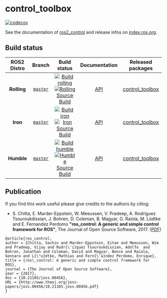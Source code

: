 control_toolbox
===========
[![codecov](https://codecov.io/gh/ros-controls/control_toolbox/graph/badge.svg?token=0o4dFzADHj)](https://codecov.io/gh/ros-controls/control_toolbox)

See the documentation of [ros2_control](http://control.ros.org) and release infos on [index.ros.org](http://index.ros.org/p/control_toolbox).

## Build status
ROS2 Distro | Branch | Build status | Documentation | Released packages
:---------: | :----: | :----------: | :-----------: | :---------------:
**Rolling** | [`master`](https://github.com/ros-controls/control_toolbox/tree/master) | [![Build rolling](https://github.com/ros-controls/control_toolbox/actions/workflows/build-rolling.yml/badge.svg)](https://github.com/ros-controls/control_toolbox/actions/workflows/build-rolling.yml) <br /> [![Rolling Source Build](https://github.com/ros-controls/control_toolbox/actions/workflows/build-source_rollling.yml/badge.svg)](https://github.com/ros-controls/control_toolbox/actions/workflows/build-source_rollling.yml) | [API](http://docs.ros.org/en/rolling/p/control_toolbox/)  | [control_toolbox](https://index.ros.org/p/control_toolbox/#rolling)
**Iron** | [`master`](https://github.com/ros-controls/control_toolbox/tree/master) | [![Build iron](https://github.com/ros-controls/control_toolbox/actions/workflows/build-iron.yml/badge.svg)](https://github.com/ros-controls/control_toolbox/actions/workflows/build-iron.yml) <br /> [![Iron Source Build](https://github.com/ros-controls/control_toolbox/actions/workflows/build-source_iron.yml/badge.svg)](https://github.com/ros-controls/control_toolbox/actions/workflows/build-source_iron.yml) | [API](http://docs.ros.org/en/iron/p/control_toolbox/) | [control_toolbox](https://index.ros.org/p/control_toolbox/#iron)
**Humble** | [`master`](https://github.com/ros-controls/control_toolbox/tree/master) | [![Build humble](https://github.com/ros-controls/control_toolbox/actions/workflows/build-humble.yml/badge.svg)](https://github.com/ros-controls/control_toolbox/actions/workflows/build-humble.yml) <br /> [![Humble Source Build](https://github.com/ros-controls/control_toolbox/actions/workflows/build-source_humble.yml/badge.svg)](https://github.com/ros-controls/control_toolbox/actions/workflows/build-source_humble.yml) | [API](http://docs.ros.org/en/humble/p/control_toolbox/) | [control_toolbox](https://index.ros.org/p/control_toolbox/#humble)

## Publication

If you find this work useful please give credits to the authors by citing:

* S. Chitta, E. Marder-Eppstein, W. Meeussen, V. Pradeep, A. Rodríguez Tsouroukdissian, J. Bohren, D. Coleman, B. Magyar, G. Raiola, M. Lüdtke and E. Fernandez Perdomo
**"ros_control: A generic and simple control framework for ROS"**,
The Journal of Open Source Software, 2017. ([PDF](http://www.theoj.org/joss-papers/joss.00456/10.21105.joss.00456.pdf))

```
@article{ros_control,
author = {Chitta, Sachin and Marder-Eppstein, Eitan and Meeussen, Wim and Pradeep, Vijay and Rodr{\'i}guez Tsouroukdissian, Adolfo  and Bohren, Jonathan and Coleman, David and Magyar, Bence and Raiola, Gennaro and L{\"u}dtke, Mathias and Fern{\'a}ndez Perdomo, Enrique},
title = {ros\_control: A generic and simple control framework for ROS},
journal = {The Journal of Open Source Software},
year = {2017},
doi = {10.21105/joss.00456},
URL = {http://www.theoj.org/joss-papers/joss.00456/10.21105.joss.00456.pdf}
}
```
